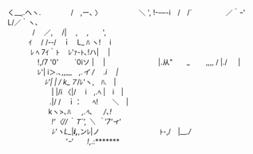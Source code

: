 く__,.ヘヽ.　　　　   /　,ー､ 〉
　　　　　＼ ', !-─‐-i　/　/´
　　　 　 ／｀ｰ'　　　 L/／｀ヽ､          
　　 　 /　 ／,　 /|　 ,　 ,　　',                                           
　　　ｲ 　/ /-‐/　ｉ　L_ ﾊ ヽ!　 i                           
　　　 ﾚ ﾍ 7ｲ｀ﾄ　 ﾚ'ｧ-ﾄ､!ハ|　 |  
　　　　 !,/7 '0'　　 ´0iソ |　 |　　　
　　　　 |.从"　　_　　    ,,,, / |./ 　 |            
　　　　 ﾚ'| i＞.､,,__　_,.イ / 　.i 　|                 
　　　　　 ﾚ'| | / k_７_/ﾚ'ヽ,　ﾊ.　|           
　　　　　　 | |/i 〈|/　 i　,.ﾍ |　i　|  
　　　　　　.|/ /　ｉ： 　 ﾍ!　　＼　|          
　　　 　 　 kヽ>､ﾊ 　 _,.ﾍ､ 　 /､!            
　　　　　　 !'〈//｀Ｔ´', ＼ ｀'7'ｰr'         
　　　　　　 ﾚ'ヽL__|___i,___,ンﾚ|ノ
　　　　　 　　　ﾄ-,/　|___./
　　　　　 　　　'ｰ'　　!_,.:*******
